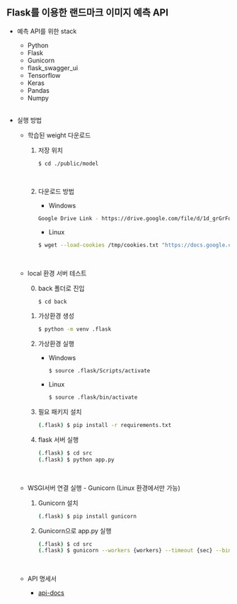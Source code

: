 ## Flask를 이용한 랜드마크 이미지 예측 API
* 예측 API를 위한 stack
    - Python
    - Flask
    - Gunicorn
    - flask_swagger_ui
    - Tensorflow
    - Keras
    - Pandas
    - Numpy
    <br>

* 실행 방법
    * 학습된 weight 다운로드 
        1. 저장 위치   
            ```
            $ cd ./public/model
            ```   
        <br>

        2. 다운로드 방법   
            - Windows   

            ```sh
            Google Drive Link - https://drive.google.com/file/d/1d_grGrFqUfF6AFpfu-JHFuPo6FK9rZHT/view?usp=sharing
            ```   

            - Linux   

            ```sh
            $ wget --load-cookies /tmp/cookies.txt "https://docs.google.com/uc?export=download&confirm=$(wget --quiet --save-cookies /tmp/cookies.txt --keep-session-cookies --no-check-certificate 'https://docs.google.com/uc?export=download&id=1d_grGrFqUfF6AFpfu-JHFuPo6FK9rZHT' -O- | sed -rn 's/.*confirm=([0-9A-Za-z_]+).*/\1\n/p')&id=1d_grGrFqUfF6AFpfu-JHFuPo6FK9rZHT" -O model.h5 && rm -rf /tmp/cookies.txt
            ```
            <br>

    * local 환경 서버 테스트   

        0. back 폴더로 진입
            ```sh
            $ cd back
            ```

        1. 가상환경 생성
            ```sh
            $ python -m venv .flask
            ```
        2. 가상환경 실행
            - Windows
                ```sh
                $ source .flask/Scripts/activate
                ```
            - Linux
                ```sh
                $ source .flask/bin/activate
                ```
        3. 필요 패키지 설치
            ```sh
            (.flask) $ pip install -r requirements.txt
            ```
        4. flask 서버 실행
            ```sh
            (.flask) $ cd src
            (.flask) $ python app.py
            ```
            <br>

    * WSGI서버 연결 실행 - Gunicorn (Linux 환경에서만 가능)
        1. Gunicorn 설치
            ```sh
            (.flask) $ pip install gunicorn
            ```
        2. Gunicorn으로 app.py 실행
            ```sh
            (.flask) $ cd src
            (.flask) $ gunicorn --workers {workers} --timeout {sec} --bind 0.0.0.0:{port} wsgi:application
            ```
            <br>

    * API 명세서
        * [api-docs](http://kdt-ai4-team08.elicecoding.com:5003/api-docs/)
